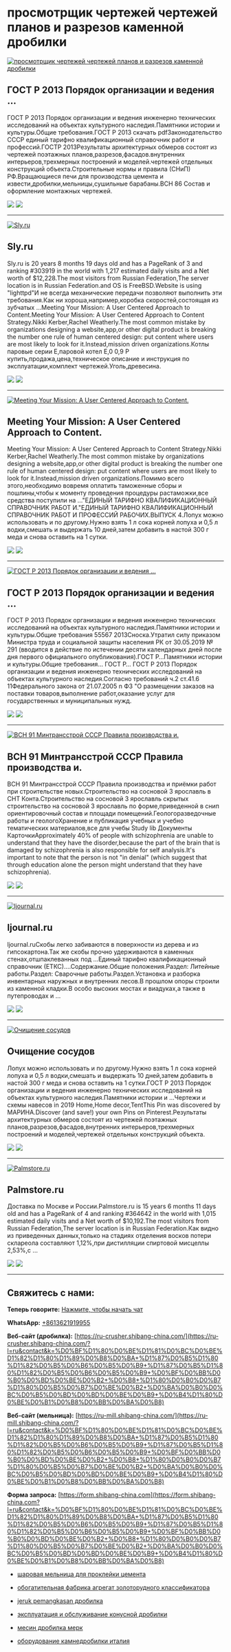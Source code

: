 # просмотрщик чертежей чертежей планов и разрезов каменной дробилки

<a href="https://swt.shibang-china.com/?l=ru&img&k=%D0%BF%D1%80%D0%BE%D1%81%D0%BC%D0%BE%D1%82%D1%80%D1%89%D0%B8%D0%BA+%D1%87%D0%B5%D1%80%D1%82%D0%B5%D0%B6%D0%B5%D0%B9+%D1%87%D0%B5%D1%80%D1%82%D0%B5%D0%B6%D0%B5%D0%B9+%D0%BF%D0%BB%D0%B0%D0%BD%D0%BE%D0%B2+%D0%B8+%D1%80%D0%B0%D0%B7%D1%80%D0%B5%D0%B7%D0%BE%D0%B2+%D0%BA%D0%B0%D0%BC%D0%B5%D0%BD%D0%BD%D0%BE%D0%B9+%D0%B4%D1%80%D0%BE%D0%B1%D0%B8%D0%BB%D0%BA%D0%B8" target="_blank">![просмотрщик чертежей чертежей планов и разрезов каменной дробилки](http://static.shibang-china.com/all-800x300/53.jpg)</a>

## ГОСТ Р 2013 Порядок организации и ведения …
ГОСТ Р 2013 Порядок организации и ведения инженерно технических исследований на объектах культурного наследия.Памятники истории и культуры.Общие требования.ГОСТ Р 2013 скачать pdfЗаконодательство СССР единый тарифно квалификационный справочник работ и профессий.ГОСТР 2013Результаты архитектурных обмеров состоят из чертежей поэтажных планов,разрезов,фасадов.внутренних интерьеров,трехмерных построений и моделей.чертежей отдельных конструкций объекта.Строительные нормы и правила (СНиП) РФ.Вращающиеся печи для производства цемента и извести,дробилки,мельницы,сушильные барабаны.ВСН 86 Состав и оформление монтажных чертежей.


<a href="https://whatsapp.shibangsoft.com/WhatsApp.php" target="_blank" title="WhatsApp">![](http://static.shibang-china.com/icon/whatsapp.png)</a> <a href="https://swt.shibang-china.com/?l=ru&icon&k=%D0%BF%D1%80%D0%BE%D1%81%D0%BC%D0%BE%D1%82%D1%80%D1%89%D0%B8%D0%BA+%D1%87%D0%B5%D1%80%D1%82%D0%B5%D0%B6%D0%B5%D0%B9+%D1%87%D0%B5%D1%80%D1%82%D0%B5%D0%B6%D0%B5%D0%B9+%D0%BF%D0%BB%D0%B0%D0%BD%D0%BE%D0%B2+%D0%B8+%D1%80%D0%B0%D0%B7%D1%80%D0%B5%D0%B7%D0%BE%D0%B2+%D0%BA%D0%B0%D0%BC%D0%B5%D0%BD%D0%BD%D0%BE%D0%B9+%D0%B4%D1%80%D0%BE%D0%B1%D0%B8%D0%BB%D0%BA%D0%B8" target="_blank">![](http://static.shibang-china.com/icon/chat-ru.png)</a>

---

<a href="https://swt.shibang-china.com/?l=ru&img&k=%D0%BF%D1%80%D0%BE%D1%81%D0%BC%D0%BE%D1%82%D1%80%D1%89%D0%B8%D0%BA+%D1%87%D0%B5%D1%80%D1%82%D0%B5%D0%B6%D0%B5%D0%B9+%D1%87%D0%B5%D1%80%D1%82%D0%B5%D0%B6%D0%B5%D0%B9+%D0%BF%D0%BB%D0%B0%D0%BD%D0%BE%D0%B2+%D0%B8+%D1%80%D0%B0%D0%B7%D1%80%D0%B5%D0%B7%D0%BE%D0%B2+%D0%BA%D0%B0%D0%BC%D0%B5%D0%BD%D0%BD%D0%BE%D0%B9+%D0%B4%D1%80%D0%BE%D0%B1%D0%B8%D0%BB%D0%BA%D0%B8" target="_blank">![Sly.ru](http://static.shibang-china.com/all-800x300/1506.jpg)</a>

## Sly.ru
Sly.ru is 20 years 8 months 19 days old and has a PageRank of 3 and ranking #303919 in the world with 1,217 estimated daily visits and a Net worth of $12,228.The most visitors from Russian Federation,The server location is in Russian Federation.and OS is FreeBSD.Website is using &quot;lighttpd&quot;И не всегда механические передачи позволяют выполнить эти требования.Как ни хороша,например,коробка скоростей,состоящая из зубчатых …Meeting Your Mission: A User Centered Approach to Content.Meeting Your Mission: A User Centered Approach to Content Strategy.Nikki Kerber,Rachel Weatherly.The most common mistake by organizations designing a website,app,or other digital product is breaking the number one rule of human centered design: put content where users are most likely to look for it.Instead,mission driven organizations.Котлы паровые серии Е,паровой котел Е,0 0,9 Р купить,продажа,цена,техническое описание и инструкция по эксплуатации,комплект чертежей.Уголь,древесина.


<a href="https://whatsapp.shibangsoft.com/WhatsApp.php" target="_blank" title="WhatsApp">![](http://static.shibang-china.com/icon/whatsapp.png)</a> <a href="https://swt.shibang-china.com/?l=ru&icon&k=%D0%BF%D1%80%D0%BE%D1%81%D0%BC%D0%BE%D1%82%D1%80%D1%89%D0%B8%D0%BA+%D1%87%D0%B5%D1%80%D1%82%D0%B5%D0%B6%D0%B5%D0%B9+%D1%87%D0%B5%D1%80%D1%82%D0%B5%D0%B6%D0%B5%D0%B9+%D0%BF%D0%BB%D0%B0%D0%BD%D0%BE%D0%B2+%D0%B8+%D1%80%D0%B0%D0%B7%D1%80%D0%B5%D0%B7%D0%BE%D0%B2+%D0%BA%D0%B0%D0%BC%D0%B5%D0%BD%D0%BD%D0%BE%D0%B9+%D0%B4%D1%80%D0%BE%D0%B1%D0%B8%D0%BB%D0%BA%D0%B8" target="_blank">![](http://static.shibang-china.com/icon/chat-ru.png)</a>

---

<a href="https://swt.shibang-china.com/?l=ru&img&k=%D0%BF%D1%80%D0%BE%D1%81%D0%BC%D0%BE%D1%82%D1%80%D1%89%D0%B8%D0%BA+%D1%87%D0%B5%D1%80%D1%82%D0%B5%D0%B6%D0%B5%D0%B9+%D1%87%D0%B5%D1%80%D1%82%D0%B5%D0%B6%D0%B5%D0%B9+%D0%BF%D0%BB%D0%B0%D0%BD%D0%BE%D0%B2+%D0%B8+%D1%80%D0%B0%D0%B7%D1%80%D0%B5%D0%B7%D0%BE%D0%B2+%D0%BA%D0%B0%D0%BC%D0%B5%D0%BD%D0%BD%D0%BE%D0%B9+%D0%B4%D1%80%D0%BE%D0%B1%D0%B8%D0%BB%D0%BA%D0%B8" target="_blank">![Meeting Your Mission: A User Centered Approach to Content.](http://static.shibang-china.com/all-800x300/1518.jpg)</a>

## Meeting Your Mission: A User Centered Approach to Content.
Meeting Your Mission: A User Centered Approach to Content Strategy.Nikki Kerber,Rachel Weatherly.The most common mistake by organizations designing a website,app,or other digital product is breaking the number one rule of human centered design: put content where users are most likely to look for it.Instead,mission driven organizations.Помимо всего этого,необходимо вовремя оплатить таможенные сборы и пошлины,чтобы к моменту проведения процедуры растаможки,все средства поступили на …&quot;ЕДИНЫЙ ТАРИФНО КВАЛИФИКАЦИОННЫЙ СПРАВОЧНИК РАБОТ И.&quot;ЕДИНЫЙ ТАРИФНО КВАЛИФИКАЦИОННЫЙ СПРАВОЧНИК РАБОТ И ПРОФЕССИЙ РАБОЧИХ.ВЫПУСК 4.Лопух можно использовать и по другому.Нужно взять 1 л сока корней лопуха и 0,5 л водки,смешать и выдержать 10 дней,затем добавить в настой 300 г меда и снова оставить на 1 сутки.


<a href="https://whatsapp.shibangsoft.com/WhatsApp.php" target="_blank" title="WhatsApp">![](http://static.shibang-china.com/icon/whatsapp.png)</a> <a href="https://swt.shibang-china.com/?l=ru&icon&k=%D0%BF%D1%80%D0%BE%D1%81%D0%BC%D0%BE%D1%82%D1%80%D1%89%D0%B8%D0%BA+%D1%87%D0%B5%D1%80%D1%82%D0%B5%D0%B6%D0%B5%D0%B9+%D1%87%D0%B5%D1%80%D1%82%D0%B5%D0%B6%D0%B5%D0%B9+%D0%BF%D0%BB%D0%B0%D0%BD%D0%BE%D0%B2+%D0%B8+%D1%80%D0%B0%D0%B7%D1%80%D0%B5%D0%B7%D0%BE%D0%B2+%D0%BA%D0%B0%D0%BC%D0%B5%D0%BD%D0%BD%D0%BE%D0%B9+%D0%B4%D1%80%D0%BE%D0%B1%D0%B8%D0%BB%D0%BA%D0%B8" target="_blank">![](http://static.shibang-china.com/icon/chat-ru.png)</a>

---

<a href="https://swt.shibang-china.com/?l=ru&img&k=%D0%BF%D1%80%D0%BE%D1%81%D0%BC%D0%BE%D1%82%D1%80%D1%89%D0%B8%D0%BA+%D1%87%D0%B5%D1%80%D1%82%D0%B5%D0%B6%D0%B5%D0%B9+%D1%87%D0%B5%D1%80%D1%82%D0%B5%D0%B6%D0%B5%D0%B9+%D0%BF%D0%BB%D0%B0%D0%BD%D0%BE%D0%B2+%D0%B8+%D1%80%D0%B0%D0%B7%D1%80%D0%B5%D0%B7%D0%BE%D0%B2+%D0%BA%D0%B0%D0%BC%D0%B5%D0%BD%D0%BD%D0%BE%D0%B9+%D0%B4%D1%80%D0%BE%D0%B1%D0%B8%D0%BB%D0%BA%D0%B8" target="_blank">![ГОСТ Р 2013 Порядок организации и ведения …](http://static.shibang-china.com/all-800x300/1470.jpg)</a>

## ГОСТ Р 2013 Порядок организации и ведения …
ГОСТ Р 2013 Порядок организации и ведения инженерно технических исследований на объектах культурного наследия.Памятники истории и культуры.Общие требования 55567 2013Сноска.Утратил силу приказом Министра труда и социальной защиты населения РК от 30.05.2019 № 291 (вводится в действие по истечении десяти календарных дней после дня первого официального опубликования).ГОСТ Р…Памятники истории и культуры.Общие требования… ГОСТ Р… ГОСТ Р 2013 Порядок организации и ведения инженерно технических исследований на объектах культурного наследия.Согласно требований ч.2 ст.41.6 11Федерального закона от 21.07.2005 n ФЗ &quot;О размещении заказов на поставки товаров,выполнение работ,оказание услуг для государственных и муниципальных нужд.


<a href="https://whatsapp.shibangsoft.com/WhatsApp.php" target="_blank" title="WhatsApp">![](http://static.shibang-china.com/icon/whatsapp.png)</a> <a href="https://swt.shibang-china.com/?l=ru&icon&k=%D0%BF%D1%80%D0%BE%D1%81%D0%BC%D0%BE%D1%82%D1%80%D1%89%D0%B8%D0%BA+%D1%87%D0%B5%D1%80%D1%82%D0%B5%D0%B6%D0%B5%D0%B9+%D1%87%D0%B5%D1%80%D1%82%D0%B5%D0%B6%D0%B5%D0%B9+%D0%BF%D0%BB%D0%B0%D0%BD%D0%BE%D0%B2+%D0%B8+%D1%80%D0%B0%D0%B7%D1%80%D0%B5%D0%B7%D0%BE%D0%B2+%D0%BA%D0%B0%D0%BC%D0%B5%D0%BD%D0%BD%D0%BE%D0%B9+%D0%B4%D1%80%D0%BE%D0%B1%D0%B8%D0%BB%D0%BA%D0%B8" target="_blank">![](http://static.shibang-china.com/icon/chat-ru.png)</a>

---

<a href="https://swt.shibang-china.com/?l=ru&img&k=%D0%BF%D1%80%D0%BE%D1%81%D0%BC%D0%BE%D1%82%D1%80%D1%89%D0%B8%D0%BA+%D1%87%D0%B5%D1%80%D1%82%D0%B5%D0%B6%D0%B5%D0%B9+%D1%87%D0%B5%D1%80%D1%82%D0%B5%D0%B6%D0%B5%D0%B9+%D0%BF%D0%BB%D0%B0%D0%BD%D0%BE%D0%B2+%D0%B8+%D1%80%D0%B0%D0%B7%D1%80%D0%B5%D0%B7%D0%BE%D0%B2+%D0%BA%D0%B0%D0%BC%D0%B5%D0%BD%D0%BD%D0%BE%D0%B9+%D0%B4%D1%80%D0%BE%D0%B1%D0%B8%D0%BB%D0%BA%D0%B8" target="_blank">![ВСН 91 Минтрансстрой СССР Правила производства и.](http://static.shibang-china.com/all-800x300/26.jpg)</a>

## ВСН 91 Минтрансстрой СССР Правила производства и.
ВСН 91 Минтрансстрой СССР Правила производства и приёмки работ при строительстве новых.Строительство на сосновой 3 ярославль в СНТ Конта.Строительство на сосновой 3 ярославль скрытых строительство на сосновой 3 ярославль по форме,приведенной в снип ориентировочный состав и площади помещений.Геологоразведочные работы и геологоХранение и публикация учебных и учебно тематических материалов,все для учебы Study lib Документы КарточкиApproximately 40% of people with schizophrenia are unable to understand that they have the disorder,because the part of the brain that is damaged by schizophrenia is also responsible for self analysis.It's important to note that the person is not &quot;in denial&quot; (which suggest that through education alone the person might understand that they have schizophrenia).


<a href="https://whatsapp.shibangsoft.com/WhatsApp.php" target="_blank" title="WhatsApp">![](http://static.shibang-china.com/icon/whatsapp.png)</a> <a href="https://swt.shibang-china.com/?l=ru&icon&k=%D0%BF%D1%80%D0%BE%D1%81%D0%BC%D0%BE%D1%82%D1%80%D1%89%D0%B8%D0%BA+%D1%87%D0%B5%D1%80%D1%82%D0%B5%D0%B6%D0%B5%D0%B9+%D1%87%D0%B5%D1%80%D1%82%D0%B5%D0%B6%D0%B5%D0%B9+%D0%BF%D0%BB%D0%B0%D0%BD%D0%BE%D0%B2+%D0%B8+%D1%80%D0%B0%D0%B7%D1%80%D0%B5%D0%B7%D0%BE%D0%B2+%D0%BA%D0%B0%D0%BC%D0%B5%D0%BD%D0%BD%D0%BE%D0%B9+%D0%B4%D1%80%D0%BE%D0%B1%D0%B8%D0%BB%D0%BA%D0%B8" target="_blank">![](http://static.shibang-china.com/icon/chat-ru.png)</a>

---

<a href="https://swt.shibang-china.com/?l=ru&img&k=%D0%BF%D1%80%D0%BE%D1%81%D0%BC%D0%BE%D1%82%D1%80%D1%89%D0%B8%D0%BA+%D1%87%D0%B5%D1%80%D1%82%D0%B5%D0%B6%D0%B5%D0%B9+%D1%87%D0%B5%D1%80%D1%82%D0%B5%D0%B6%D0%B5%D0%B9+%D0%BF%D0%BB%D0%B0%D0%BD%D0%BE%D0%B2+%D0%B8+%D1%80%D0%B0%D0%B7%D1%80%D0%B5%D0%B7%D0%BE%D0%B2+%D0%BA%D0%B0%D0%BC%D0%B5%D0%BD%D0%BD%D0%BE%D0%B9+%D0%B4%D1%80%D0%BE%D0%B1%D0%B8%D0%BB%D0%BA%D0%B8" target="_blank">![ljournal.ru](http://static.shibang-china.com/all-800x300/66.jpg)</a>

## ljournal.ru
ljournal.ruСкобы легко забиваются в поверхности из дерева и из гипсокартона.Так же скобы прочно удерживаются в каменных стенах,отшпаклеванных под …Единый тарифно квалификационный справочник (ЕТКС).…Содержание.Общие положения.Раздел: Литейные работы.Раздел: Сварочные работы.Раздел.Установка и разборка инвентарных наружных и внутренних лесов.В прошлом опоры строили из каменной кладки.В осо&#173;бо высоких мостах и виадуках,а также в путепроводах и …


<a href="https://whatsapp.shibangsoft.com/WhatsApp.php" target="_blank" title="WhatsApp">![](http://static.shibang-china.com/icon/whatsapp.png)</a> <a href="https://swt.shibang-china.com/?l=ru&icon&k=%D0%BF%D1%80%D0%BE%D1%81%D0%BC%D0%BE%D1%82%D1%80%D1%89%D0%B8%D0%BA+%D1%87%D0%B5%D1%80%D1%82%D0%B5%D0%B6%D0%B5%D0%B9+%D1%87%D0%B5%D1%80%D1%82%D0%B5%D0%B6%D0%B5%D0%B9+%D0%BF%D0%BB%D0%B0%D0%BD%D0%BE%D0%B2+%D0%B8+%D1%80%D0%B0%D0%B7%D1%80%D0%B5%D0%B7%D0%BE%D0%B2+%D0%BA%D0%B0%D0%BC%D0%B5%D0%BD%D0%BD%D0%BE%D0%B9+%D0%B4%D1%80%D0%BE%D0%B1%D0%B8%D0%BB%D0%BA%D0%B8" target="_blank">![](http://static.shibang-china.com/icon/chat-ru.png)</a>

---

<a href="https://swt.shibang-china.com/?l=ru&img&k=%D0%BF%D1%80%D0%BE%D1%81%D0%BC%D0%BE%D1%82%D1%80%D1%89%D0%B8%D0%BA+%D1%87%D0%B5%D1%80%D1%82%D0%B5%D0%B6%D0%B5%D0%B9+%D1%87%D0%B5%D1%80%D1%82%D0%B5%D0%B6%D0%B5%D0%B9+%D0%BF%D0%BB%D0%B0%D0%BD%D0%BE%D0%B2+%D0%B8+%D1%80%D0%B0%D0%B7%D1%80%D0%B5%D0%B7%D0%BE%D0%B2+%D0%BA%D0%B0%D0%BC%D0%B5%D0%BD%D0%BD%D0%BE%D0%B9+%D0%B4%D1%80%D0%BE%D0%B1%D0%B8%D0%BB%D0%BA%D0%B8" target="_blank">![Очищение сосудов](http://static.shibang-china.com/all-800x300/1025.jpg)</a>

## Очищение сосудов
Лопух можно использовать и по другому.Нужно взять 1 л сока корней лопуха и 0,5 л водки,смешать и выдержать 10 дней,затем добавить в настой 300 г меда и снова оставить на 1 сутки.ГОСТ Р 2013 Порядок организации и ведения инженерно технических исследований на объектах культурного наследия.Памятники истории и …Чертежи и схемы навесов in 2019 Home,Home decor,TentThis Pin was discovered by МАРИНА.Discover (and save!) your own Pins on Pinterest.Результаты архитектурных обмеров состоят из чертежей поэтажных планов,разрезов,фасадов,внутренних интерьеров,трехмерных построений и моделей,чертежей отдельных конструкций объекта.


<a href="https://whatsapp.shibangsoft.com/WhatsApp.php" target="_blank" title="WhatsApp">![](http://static.shibang-china.com/icon/whatsapp.png)</a> <a href="https://swt.shibang-china.com/?l=ru&icon&k=%D0%BF%D1%80%D0%BE%D1%81%D0%BC%D0%BE%D1%82%D1%80%D1%89%D0%B8%D0%BA+%D1%87%D0%B5%D1%80%D1%82%D0%B5%D0%B6%D0%B5%D0%B9+%D1%87%D0%B5%D1%80%D1%82%D0%B5%D0%B6%D0%B5%D0%B9+%D0%BF%D0%BB%D0%B0%D0%BD%D0%BE%D0%B2+%D0%B8+%D1%80%D0%B0%D0%B7%D1%80%D0%B5%D0%B7%D0%BE%D0%B2+%D0%BA%D0%B0%D0%BC%D0%B5%D0%BD%D0%BD%D0%BE%D0%B9+%D0%B4%D1%80%D0%BE%D0%B1%D0%B8%D0%BB%D0%BA%D0%B8" target="_blank">![](http://static.shibang-china.com/icon/chat-ru.png)</a>

---

<a href="https://swt.shibang-china.com/?l=ru&img&k=%D0%BF%D1%80%D0%BE%D1%81%D0%BC%D0%BE%D1%82%D1%80%D1%89%D0%B8%D0%BA+%D1%87%D0%B5%D1%80%D1%82%D0%B5%D0%B6%D0%B5%D0%B9+%D1%87%D0%B5%D1%80%D1%82%D0%B5%D0%B6%D0%B5%D0%B9+%D0%BF%D0%BB%D0%B0%D0%BD%D0%BE%D0%B2+%D0%B8+%D1%80%D0%B0%D0%B7%D1%80%D0%B5%D0%B7%D0%BE%D0%B2+%D0%BA%D0%B0%D0%BC%D0%B5%D0%BD%D0%BD%D0%BE%D0%B9+%D0%B4%D1%80%D0%BE%D0%B1%D0%B8%D0%BB%D0%BA%D0%B8" target="_blank">![Palmstore.ru](http://static.shibang-china.com/all-800x300/790.jpg)</a>

## Palmstore.ru
Доставка по Москве и России.Palmstore.ru is 15 years 6 months 11 days old and has a PageRank of 4 and ranking #364642 in the world with 1,015 estimated daily visits and a Net worth of $10,192.The most visitors from Russian Federation,The server location is in Russian Federation.Как видно из приведенных данных,только на стадиях отделения восков потери склареола составляют 1,12%,при дистилляции спиртовой мисцеллы 2,53%,с …

<a href="https://whatsapp.shibangsoft.com/WhatsApp.php" target="_blank" title="WhatsApp">![](http://static.shibang-china.com/icon/whatsapp.png)</a> <a href="https://swt.shibang-china.com/?l=ru&icon&k=%D0%BF%D1%80%D0%BE%D1%81%D0%BC%D0%BE%D1%82%D1%80%D1%89%D0%B8%D0%BA+%D1%87%D0%B5%D1%80%D1%82%D0%B5%D0%B6%D0%B5%D0%B9+%D1%87%D0%B5%D1%80%D1%82%D0%B5%D0%B6%D0%B5%D0%B9+%D0%BF%D0%BB%D0%B0%D0%BD%D0%BE%D0%B2+%D0%B8+%D1%80%D0%B0%D0%B7%D1%80%D0%B5%D0%B7%D0%BE%D0%B2+%D0%BA%D0%B0%D0%BC%D0%B5%D0%BD%D0%BD%D0%BE%D0%B9+%D0%B4%D1%80%D0%BE%D0%B1%D0%B8%D0%BB%D0%BA%D0%B8" target="_blank">![](http://static.shibang-china.com/icon/chat-ru.png)</a>

---
## Свяжитесь с нами:

**Теперь говорите:** [Нажмите, чтобы начать чат](https://swt.shibang-china.com?l=ru&contact&k=%D0%BF%D1%80%D0%BE%D1%81%D0%BC%D0%BE%D1%82%D1%80%D1%89%D0%B8%D0%BA+%D1%87%D0%B5%D1%80%D1%82%D0%B5%D0%B6%D0%B5%D0%B9+%D1%87%D0%B5%D1%80%D1%82%D0%B5%D0%B6%D0%B5%D0%B9+%D0%BF%D0%BB%D0%B0%D0%BD%D0%BE%D0%B2+%D0%B8+%D1%80%D0%B0%D0%B7%D1%80%D0%B5%D0%B7%D0%BE%D0%B2+%D0%BA%D0%B0%D0%BC%D0%B5%D0%BD%D0%BD%D0%BE%D0%B9+%D0%B4%D1%80%D0%BE%D0%B1%D0%B8%D0%BB%D0%BA%D0%B8)

**WhatsApp:**  [+8613621919955](https://whatsapp.shibangsoft.com/WhatsApp.php)

**Веб-сайт (дробилка):** [https://ru-crusher.shibang-china.com/](https://ru-crusher.shibang-china.com/?l=ru&contact&k=%D0%BF%D1%80%D0%BE%D1%81%D0%BC%D0%BE%D1%82%D1%80%D1%89%D0%B8%D0%BA+%D1%87%D0%B5%D1%80%D1%82%D0%B5%D0%B6%D0%B5%D0%B9+%D1%87%D0%B5%D1%80%D1%82%D0%B5%D0%B6%D0%B5%D0%B9+%D0%BF%D0%BB%D0%B0%D0%BD%D0%BE%D0%B2+%D0%B8+%D1%80%D0%B0%D0%B7%D1%80%D0%B5%D0%B7%D0%BE%D0%B2+%D0%BA%D0%B0%D0%BC%D0%B5%D0%BD%D0%BD%D0%BE%D0%B9+%D0%B4%D1%80%D0%BE%D0%B1%D0%B8%D0%BB%D0%BA%D0%B8)

**Веб-сайт (мельница):** [https://ru-mill.shibang-china.com/](https://ru-mill.shibang-china.com/?l=ru&contact&k=%D0%BF%D1%80%D0%BE%D1%81%D0%BC%D0%BE%D1%82%D1%80%D1%89%D0%B8%D0%BA+%D1%87%D0%B5%D1%80%D1%82%D0%B5%D0%B6%D0%B5%D0%B9+%D1%87%D0%B5%D1%80%D1%82%D0%B5%D0%B6%D0%B5%D0%B9+%D0%BF%D0%BB%D0%B0%D0%BD%D0%BE%D0%B2+%D0%B8+%D1%80%D0%B0%D0%B7%D1%80%D0%B5%D0%B7%D0%BE%D0%B2+%D0%BA%D0%B0%D0%BC%D0%B5%D0%BD%D0%BD%D0%BE%D0%B9+%D0%B4%D1%80%D0%BE%D0%B1%D0%B8%D0%BB%D0%BA%D0%B8)

**Форма запроса:** [https://form.shibang-china.com](https://form.shibang-china.com?l=ru&contact&k=%D0%BF%D1%80%D0%BE%D1%81%D0%BC%D0%BE%D1%82%D1%80%D1%89%D0%B8%D0%BA+%D1%87%D0%B5%D1%80%D1%82%D0%B5%D0%B6%D0%B5%D0%B9+%D1%87%D0%B5%D1%80%D1%82%D0%B5%D0%B6%D0%B5%D0%B9+%D0%BF%D0%BB%D0%B0%D0%BD%D0%BE%D0%B2+%D0%B8+%D1%80%D0%B0%D0%B7%D1%80%D0%B5%D0%B7%D0%BE%D0%B2+%D0%BA%D0%B0%D0%BC%D0%B5%D0%BD%D0%BD%D0%BE%D0%B9+%D0%B4%D1%80%D0%BE%D0%B1%D0%B8%D0%BB%D0%BA%D0%B8)

* [шаровая мельница для проклейки цемента](../123/%D1%88%D0%B0%D1%80%D0%BE%D0%B2%D0%B0%D1%8F%20%D0%BC%D0%B5%D0%BB%D1%8C%D0%BD%D0%B8%D1%86%D0%B0%20%D0%B4%D0%BB%D1%8F%20%D0%BF%D1%80%D0%BE%D0%BA%D0%BB%D0%B5%D0%B9%D0%BA%D0%B8%20%D1%86%D0%B5%D0%BC%D0%B5%D0%BD%D1%82%D0%B0.md)

* [обогатительная фабрика агрегат золоторудного классификатора](../121/%D0%BE%D0%B1%D0%BE%D0%B3%D0%B0%D1%82%D0%B8%D1%82%D0%B5%D0%BB%D1%8C%D0%BD%D0%B0%D1%8F%20%D1%84%D0%B0%D0%B1%D1%80%D0%B8%D0%BA%D0%B0%20%D0%B0%D0%B3%D1%80%D0%B5%D0%B3%D0%B0%D1%82%20%D0%B7%D0%BE%D0%BB%D0%BE%D1%82%D0%BE%D1%80%D1%83%D0%B4%D0%BD%D0%BE%D0%B3%D0%BE%20%D0%BA%D0%BB%D0%B0%D1%81%D1%81%D0%B8%D1%84%D0%B8%D0%BA%D0%B0%D1%82%D0%BE%D1%80%D0%B0.md)

* [jeruk pemangkasan дробилка](../123/jeruk%20pemangkasan%20%D0%B4%D1%80%D0%BE%D0%B1%D0%B8%D0%BB%D0%BA%D0%B0.md)

* [эксплуатация и обслуживание конусной дробилки](../122/%D1%8D%D0%BA%D1%81%D0%BF%D0%BB%D1%83%D0%B0%D1%82%D0%B0%D1%86%D0%B8%D1%8F%20%D0%B8%20%D0%BE%D0%B1%D1%81%D0%BB%D1%83%D0%B6%D0%B8%D0%B2%D0%B0%D0%BD%D0%B8%D0%B5%20%D0%BA%D0%BE%D0%BD%D1%83%D1%81%D0%BD%D0%BE%D0%B9%20%D0%B4%D1%80%D0%BE%D0%B1%D0%B8%D0%BB%D0%BA%D0%B8.md)

* [месин дробилка мерк](../123/%D0%BC%D0%B5%D1%81%D0%B8%D0%BD%20%D0%B4%D1%80%D0%BE%D0%B1%D0%B8%D0%BB%D0%BA%D0%B0%20%D0%BC%D0%B5%D1%80%D0%BA.md)

* [оборудование камнедробилки италия](../121/%D0%BE%D0%B1%D0%BE%D1%80%D1%83%D0%B4%D0%BE%D0%B2%D0%B0%D0%BD%D0%B8%D0%B5%20%D0%BA%D0%B0%D0%BC%D0%BD%D0%B5%D0%B4%D1%80%D0%BE%D0%B1%D0%B8%D0%BB%D0%BA%D0%B8%20%D0%B8%D1%82%D0%B0%D0%BB%D0%B8%D1%8F.md)